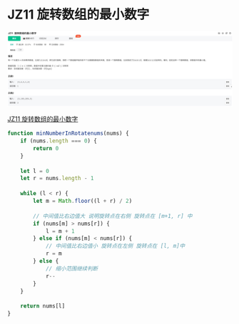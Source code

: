 # JZ11 旋转数组的最小数字

![1](./img/JZ11%20旋转数组的最小数字.jpg)

[JZ11 旋转数组的最小数字](https://www.nowcoder.com/practice/9f3231a991af4f55b95579b44b7a01ba?tpId=13&tqId=23269&ru=/exam/oj/ta&qru=/ta/coding-interviews/question-ranking&sourceUrl=%2Fexam%2Foj%2Fta%3FtpId%3D13)

```js
function minNumberInRotatenums(nums) {
	if (nums.length === 0) {
		return 0
	}

	let l = 0
	let r = nums.length - 1

	while (l < r) {
		let m = Math.floor((l + r) / 2)

		// 中间值比右边值大 说明旋转点在右侧 旋转点在 [m+1, r] 中
		if (nums[m] > nums[r]) {
			l = m + 1
		} else if (nums[m] < nums[r]) {
			// 中间值比右边值小 旋转点在左侧 旋转点在 [l, m]中
			r = m
		} else {
			// 缩小范围继续判断
			r--
		}
	}

	return nums[l]
}
```

